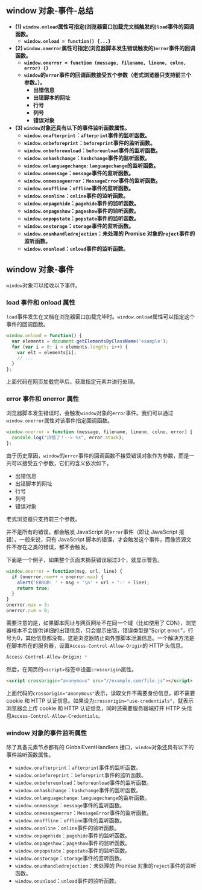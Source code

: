 ## window 对象-事件-总结

- **(1) `window.onload`属性可指定(浏览器窗口加载完文档触发的)`load`事件的回调函数。**
  - **`window.onload = function() {...}`**
- **(2) `window.onerror`属性可指定(浏览器脚本发生错误触发的)`error`事件的回调函数。**
  - **`window.onerror = function (message, filename, lineno, colno, error) {}`**
  - **`window`的`error`事件的回调函数接受五个参数（老式浏览器只支持前三个参数。）。**
    - **出错信息**
    - **出错脚本的网址**
    - **行号**
    - **列号**
    - **错误对象**
- **(3) `window`对象还具有以下的事件监听函数属性。**
  - **`window.onafterprint`：`afterprint`事件的监听函数。**
  - **`window.onbeforeprint`：`beforeprint`事件的监听函数。**
  - **`window.onbeforeunload`：`beforeunload`事件的监听函数。**
  - **`window.onhashchange`：`hashchange`事件的监听函数。**
  - **`window.onlanguagechange`: `languagechange`的监听函数。**
  - **`window.onmessage`：`message`事件的监听函数。**
  - **`window.onmessageerror`：`MessageError`事件的监听函数。**
  - **`window.onoffline`：`offline`事件的监听函数。**
  - **`window.ononline`：`online`事件的监听函数。**
  - **`window.onpagehide`：`pagehide`事件的监听函数。**
  - **`window.onpageshow`：`pageshow`事件的监听函数。**
  - **`window.onpopstate`：`popstate`事件的监听函数。**
  - **`window.onstorage`：`storage`事件的监听函数。**
  - **`window.onunhandledrejection`：未处理的 Promise 对象的`reject`事件的监听函数。**
  - **`window.onunload`：`unload`事件的监听函数。**

## window 对象-事件

`window`对象可以接收以下事件。

### load 事件和 onload 属性

`load`事件发生在文档在浏览器窗口加载完毕时。`window.onload`属性可以指定这个事件的回调函数。

```javascript
window.onload = function() {
  var elements = document.getElementsByClassName('example');
  for (var i = 0; i < elements.length; i++) {
    var elt = elements[i];
    // ...
  }
};
```

上面代码在网页加载完毕后，获取指定元素并进行处理。

### error 事件和 onerror 属性

浏览器脚本发生错误时，会触发`window`对象的`error`事件。我们可以通过`window.onerror`属性对该事件指定回调函数。

```javascript
window.onerror = function (message, filename, lineno, colno, error) {
  console.log("出错了！--> %s", error.stack);
};
```

由于历史原因，`window`的`error`事件的回调函数不接受错误对象作为参数，而是一共可以接受五个参数，它们的含义依次如下。

- 出错信息
- 出错脚本的网址
- 行号
- 列号
- 错误对象

老式浏览器只支持前三个参数。

并不是所有的错误，都会触发 JavaScript 的`error`事件（即让 JavaScript 报错）。一般来说，只有 JavaScript 脚本的错误，才会触发这个事件，而像资源文件不存在之类的错误，都不会触发。

下面是一个例子，如果整个页面未捕获错误超过3个，就显示警告。

```javascript
window.onerror = function(msg, url, line) {
  if (onerror.num++ > onerror.max) {
    alert('ERROR: ' + msg + '\n' + url + ':' + line);
    return true;
  }
}
onerror.max = 3;
onerror.num = 0;
```

需要注意的是，如果脚本网址与网页网址不在同一个域（比如使用了 CDN），浏览器根本不会提供详细的出错信息，只会提示出错，错误类型是“Script error.”，行号为0，其他信息都没有。这是浏览器防止向外部脚本泄漏信息。一个解决方法是在脚本所在的服务器，设置`Access-Control-Allow-Origin`的 HTTP 头信息。

```bash
Access-Control-Allow-Origin: *
```

然后，在网页的`<script>`标签中设置`crossorigin`属性。

```html
<script crossorigin="anonymous" src="//example.com/file.js"></script>
```

上面代码的`crossorigin="anonymous"`表示，读取文件不需要身份信息，即不需要 cookie 和 HTTP 认证信息。如果设为`crossorigin="use-credentials"`，就表示浏览器会上传 cookie 和 HTTP 认证信息，同时还需要服务器端打开 HTTP 头信息`Access-Control-Allow-Credentials`。

### window 对象的事件监听属性

除了具备元素节点都有的 GlobalEventHandlers 接口，`window`对象还具有以下的事件监听函数属性。

- `window.onafterprint`：`afterprint`事件的监听函数。
- `window.onbeforeprint`：`beforeprint`事件的监听函数。
- `window.onbeforeunload`：`beforeunload`事件的监听函数。
- `window.onhashchange`：`hashchange`事件的监听函数。
- `window.onlanguagechange`: `languagechange`的监听函数。
- `window.onmessage`：`message`事件的监听函数。
- `window.onmessageerror`：`MessageError`事件的监听函数。
- `window.onoffline`：`offline`事件的监听函数。
- `window.ononline`：`online`事件的监听函数。
- `window.onpagehide`：`pagehide`事件的监听函数。
- `window.onpageshow`：`pageshow`事件的监听函数。
- `window.onpopstate`：`popstate`事件的监听函数。
- `window.onstorage`：`storage`事件的监听函数。
- `window.onunhandledrejection`：未处理的 Promise 对象的`reject`事件的监听函数。
- `window.onunload`：`unload`事件的监听函数。
